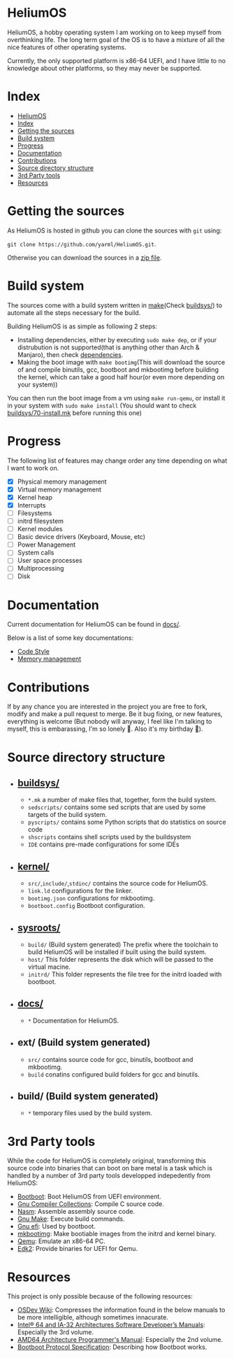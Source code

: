 # HeliumOS
HeliumOS, a hobby operating system I am working on to keep myself from
overthinking life. The long term goal of the OS is to have a mixture of
all the nice features of other operating systems.

Currently, the only supported platform is x86-64 UEFI, and I have little
to no knowledge about other platforms, so they may never be supported.

# Index
- [HeliumOS](#heliumos)
- [Index](#index)
- [Getting the sources](#getting-the-sources)
- [Build system](#build-system)
- [Progress](#progress)
- [Documentation](#documentation)
- [Contributions](#contributions)
- [Source directory structure](#source-directory-structure)
- [3rd Party tools](#3rd-party-tools)
- [Resources](#resources)

# Getting the sources
As HeliumOS is hosted in github you can clone the sources with `git` using:

`git clone https://github.com/yarml/HeliumOS.git`.

Otherwise you can download the sources in a [zip file].

# Build system
The sources come with a build system written in [make](Check [buildsys/])
to automate all the steps necessary for the build.

Building HeliumOS is as simple as following 2 steps:
* Installing dependencies, either by executing `sudo make dep`, or if your
distrubution is not supported(that is anything other than Arch & Manjaro),
then check [dependencies].
* Making the boot image with `make bootimg`(This will download the source of
and compile binutils, gcc, bootboot and mkbootimg before building the kernel,
which can take a good half hour(or even more depending on your system))

You can then run the boot image from a vm using `make run-qemu`, or install
it in your system with `sudo make install`
(You should want to check [buildsys/70-install.mk] before running this one)

# Progress
The following list of features may change order any time depending on
what I want to work on.

* [X] Physical memory management
* [X] Virtual memory management
* [X] Kernel heap
* [X] Interrupts
* [ ] Filesystems
* [ ] initrd filesystem
* [ ] Kernel modules
* [ ] Basic device drivers (Keyboard, Mouse, etc)
* [ ] Power Management
* [ ] System calls
* [ ] User space processes
* [ ] Multiprocessing
* [ ] Disk

# Documentation
Current documentation for HeliumOS can be found in [docs/].

Below is a list of some key documentations:
* [Code Style]
* [Memory management]

# Contributions
If by any chance you are interested in the project you are free to fork, modify
and make a pull request to merge. Be it bug fixing, or new features, everything
is welcome (But nobody will anyway, I feel like I'm talking to myself, this
is embarassing, I'm so lonely 🫤. Also it's my birthday 🥳).

# Source directory structure
* ## [buildsys/]
  * `*.mk` a number of make files that, together, form the build system.
  * `sedscripts/` contains some sed scripts that are used by some targets of
 the build system.
  * `pyscripts/` contains some Python scripts that do statistics on source code
  * `shscripts` contains shell scripts used by the buildsystem
  * `IDE` contains pre-made configurations for some IDEs

* ## [kernel/]
  * `src/`,`include/`,`stdinc/` contains the source code for HeliumOS.
  * `link.ld` configurations for the linker.
  * `bootimg.json` configurations for mkbootimg.
  * `bootboot.config` Bootboot configuration.

* ## [sysroots/]
  * `build/` (Build system generated) The prefix where the toolchain to build
    HeliumOS will be installed if built using the build system.
  * `host/` This folder represents the disk which will be passed to the
  virtual macine.
  * `initrd/` This folder represents the file tree for the initrd
  loaded with bootboot.

* ## [docs/]
  * `*` Documentation for HeliumOS.

* ## ext/ (Build system generated)
  * `src/` contains source code for gcc, binutils, bootboot and mkbootimg.
  * `build` conatins configured build folders for gcc and binutils.

* ## build/ (Build system generated)
  * `*` temporary files used by the build system.

# 3rd Party tools
While the code for HeliumOS is completely original, transforming this source
code into binaries that can boot on bare metal is a task which is handled by a
number of 3rd party tools developped indepedently from HeliumOS:

* [Bootboot]: Boot HeliumOS from UEFI environment.
* [Gnu Compiler Collections]: Compile C source code.
* [Nasm]: Assemble assembly source code.
* [Gnu Make]: Execute build commands.
* [Gnu efi]: Used by bootboot.
* [mkbootimg]: Make bootiable images from the initrd and kernel binary.
* [Qemu]: Emulate an x86-64 PC.
* [Edk2]: Provide binaries for UEFI for Qemu.

# Resources
This project is only possible because of the following resources:

* [OSDev Wiki]: Compresses the information found in the below manuals to be more
  intelligible, although sometimes innacurate.
* [Intel® 64 and IA-32 Architectures Software Developer’s Manuals]: Especially the 3rd volume.
* [AMD64 Architecture Programmer's Manual]: Especially the 2nd volume.
* [Bootboot Protocol Specification]: Describing how Bootboot works.

<!-- Raw links  -->
[buildsys/]: buildsys/
[kernel/]: kernel/
[sysroots/]: sysroots/
[docs/]: docs/
[buildsys/70-install.mk]: buildsys/70-install.mk

<!-- Named links  -->
[dependencies]: docs/Dependencies.md
[Code Style]: docs/Code-Style.md
[Memory management]: docs/Memory.md

<!-- External links  -->
[make]: https://en.wikipedia.org/wiki/Make_(software)
[zip file]: https://github.com/yarml/HeliumOS/archive/refs/heads/master.zip
[OSDev Wiki]: https://wiki.osdev.org/Expanded_Main_Page
[Intel® 64 and IA-32 Architectures Software Developer’s Manuals]: https://www.intel.com/content/www/us/en/developer/articles/technical/intel-sdm.html
[AMD64 Architecture Programmer's Manual]: https://www.amd.com/en/support/tech-docs/amd64-architecture-programmers-manual-volumes-1-5
[Bootboot Protocol Specification]: https://gitlab.com/bztsrc/bootboot/-/raw/master/bootboot_spec_1st_ed.pdf
[Bootboot]: https://gitlab.com/bztsrc/bootboot
[Gnu Compiler Collections]: https://gcc.gnu.org/
[Nasm]: https://www.nasm.us/
[Gnu Make]: https://www.gnu.org/software/make/
[Gnu efi]: https://sourceforge.net/projects/gnu-efi/
[mkbootimg]: https://gitlab.com/bztsrc/bootboot/-/tree/master/mkbootimg
[Qemu]: https://www.qemu.org/
[Edk2]: https://github.com/tianocore/edk2
